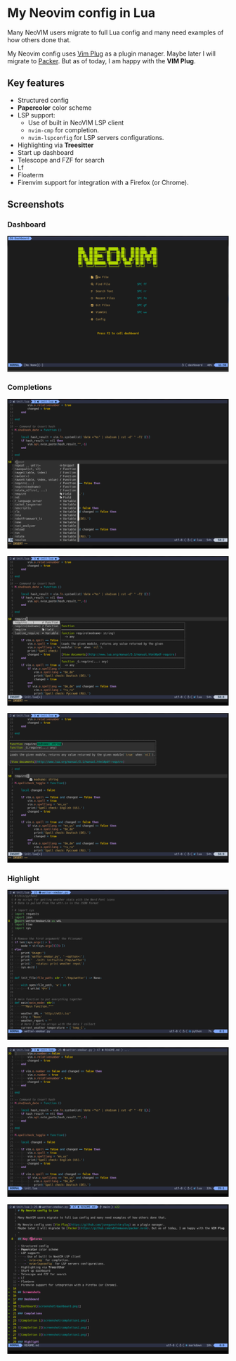 # My Neovim config in Lua

Many NeoVIM users migrate to full Lua config and many need examples of how others done that.

My Neovim config uses [Vim Plug](https://github.com/junegunn/vim-plug) as a plugin manager.
Maybe later I will migrate to [Packer](https://github.com/wbthomason/packer.nvim). But as of today, I am happy with the **VIM Plug**.

## Key features

- Structured config
- **Papercolor** color scheme
- LSP support:
    - Use of built in NeoVIM LSP client
    - `nvim-cmp` for completion.
    - `nvim-lspconfig` for LSP servers configurations.
- Highlighting via **Treesitter**
- Start up dashboard
- Telescope and FZF for search
- Lf
- Floaterm
- Firenvim support for integration with a Firefox (or Chrome).

## Screenshots

### Dashboard

![Dashboard](screenshot/dashboard.png)

### Completions

![Completion 1](screenshot/completion1.png)

![Completion 2](screenshot/completion2.png)

![Completion 3](screenshot/completion3.png)

### Highlight

![Python](screenshot/python_highlight.png)

![Lua](screenshot/lua_highlight.png)

![Markdown](screenshot/md_highlight.png)
